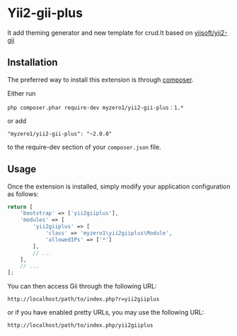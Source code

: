 Yii2-gii-plus
========================
It add theming generator and new template for crud.It based on [yiisoft/yii2-gii](https://github.com/yiisoft/yii2-gii)

Installation
------------

The preferred way to install this extension is through [composer](http://getcomposer.org/download/).

Either run

```
php composer.phar require-dev myzero1/yii2-gii-plus：1.*
```

or add

```
"myzero1/yii2-gii-plus": "~2.0.0"
```

to the require-dev section of your `composer.json` file.


Usage
-----

Once the extension is installed, simply modify your application configuration as follows:

```php
return [
    'bootstrap' => ['yii2giiplus'],
    'modules' => [
        'yii2giiplus' => [
            'class' => 'myzero1\yii2giiplus\Module',
            'allowedIPs' => ['*']
        ],
        // ...
    ],
    // ...
];
```

You can then access Gii through the following URL:

```
http://localhost/path/to/index.php?r=yii2giiplus
```

or if you have enabled pretty URLs, you may use the following URL:

```
http://localhost/path/to/index.php/yii2giiplus
```
